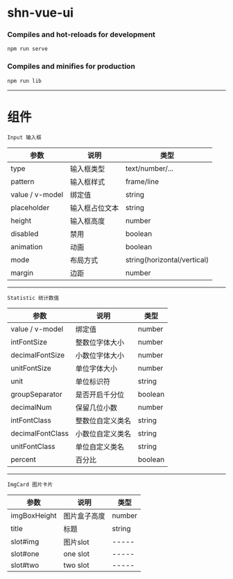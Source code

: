 # shn-vue-ui

### Compiles and hot-reloads for development
```
npm run serve
```

### Compiles and minifies for production
```
npm run lib
```


***
# 组件
```
Input 输入框
```

参数 | 说明 |类型
---- | --- | ---
type                | 输入框类型	        |text/number/...
pattern             | 输入框样式	        |frame/line
value / v-model	    | 绑定值	            |string
placeholder  	    | 输入框占位文本	     |string
height              | 输入框高度             |number
disabled            | 禁用                   |boolean
animation           | 动画                   |boolean
mode                | 布局方式               |string(horizontal/vertical)
margin              | 边距                   |number

***
```
Statistic 统计数值
```

参数 | 说明 |类型
---- | --- | ---
value / v-model	    | 绑定值	             |number
intFontSize  	    | 整数位字体大小	      |number
decimalFontSize     | 小数位字体大小          |number
unitFontSize        | 单位字体大小           | number
unit                | 单位标识符             |string
groupSeparator      | 是否开启千分位          |boolean
decimalNum          | 保留几位小数            |number
intFontClass  	    | 整数位自定义类名	      |string
decimalFontClass    | 小数位自定义类名        |string
unitFontClass       | 单位自定义类名          |string
percent             | 百分比                 |boolean

***
```
ImgCard 图片卡片
```

参数 | 说明 |类型
---- | --- | ---
imgBoxHeight	    | 图片盒子高度	          | number
title               | 标题                    |string
slot#img            | 图片slot                | -----
slot#one            | one slot                | -----
slot#two            | two slot                | -----